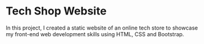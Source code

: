 # Tech Shop Website
In this project, I created a static website of an online tech store to showcase my front-end web development skills using HTML, CSS and Bootstrap.
